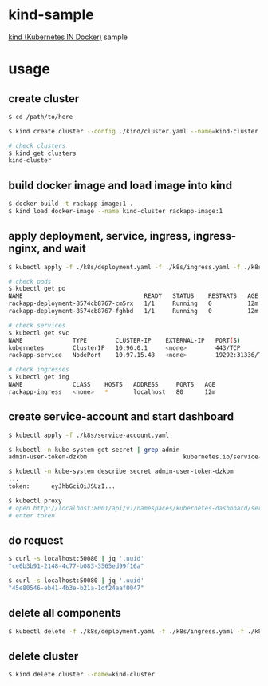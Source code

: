 # kind-sample

[kind (Kubernetes IN Docker)](https://kind.sigs.k8s.io/) sample

# usage

## create cluster

```bash
$ cd /path/to/here

$ kind create cluster --config ./kind/cluster.yaml --name=kind-cluster

# check clusters
$ kind get clusters
kind-cluster
```

## build docker image and load image into kind

```bash
$ docker build -t rackapp-image:1 .
$ kind load docker-image --name kind-cluster rackapp-image:1
```

## apply deployment, service, ingress, ingress-nginx, and wait

```bash
$ kubectl apply -f ./k8s/deployment.yaml -f ./k8s/ingress.yaml -f ./k8s/service.yaml -f https://raw.githubusercontent.com/kubernetes/ingress-nginx/master/deploy/static/provider/kind/deploy.yaml

# check pods
$ kubectl get po
NAME                                  READY   STATUS    RESTARTS   AGE
rackapp-deployment-8574cb8767-cm5rx   1/1     Running   0          12m
rackapp-deployment-8574cb8767-fghbd   1/1     Running   0          12m

# check services
$ kubectl get svc
NAME              TYPE        CLUSTER-IP    EXTERNAL-IP   PORT(S)           AGE
kubernetes        ClusterIP   10.96.0.1     <none>        443/TCP           12m
rackapp-service   NodePort    10.97.15.48   <none>        19292:31336/TCP   12m

# check ingresses
$ kubectl get ing
NAME              CLASS    HOSTS   ADDRESS     PORTS   AGE
rackapp-ingress   <none>   *       localhost   80      12m
```

## create service-account and start dashboard

```bash
$ kubectl apply -f ./k8s/service-account.yaml

$ kubectl -n kube-system get secret | grep admin
admin-user-token-dzkbm                           kubernetes.io/service-account-token   3      13m

$ kubectl -n kube-system describe secret admin-user-token-dzkbm
...
token:      eyJhbGciOiJSUzI...

$ kubectl proxy
# open http://localhost:8001/api/v1/namespaces/kubernetes-dashboard/services/https:kubernetes-dashboard:/proxy/
# enter token
```

## do request

```bash
$ curl -s localhost:50080 | jq '.uuid'
"ce0b3b91-2148-4c77-b083-3565ed99f16a"

$ curl -s localhost:50080 | jq '.uuid'
"45e80546-eb41-4b3e-b21a-1df24aaf0047"
```

## delete all components

```bash
$ kubectl delete -f ./k8s/deployment.yaml -f ./k8s/ingress.yaml -f ./k8s/service.yaml -f https://raw.githubusercontent.com/kubernetes/ingress-nginx/master/deploy/static/provider/kind/deploy.yaml
```

## delete cluster

```bash
$ kind delete cluster --name=kind-cluster
```
